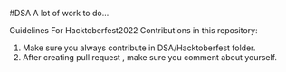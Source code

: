 #DSA
A lot of work to do...

Guidelines For Hacktoberfest2022 Contributions in this repository:

1. Make sure you always contribute in DSA/Hacktoberfest folder.
2. After creating pull request , make sure you comment about yourself.
